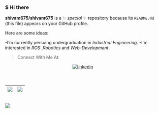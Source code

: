 ### $ Hi there 

**shivam675/shivam675** is a ✨ _special_ ✨ repository because its `README.md` (this file) appears on your GitHub profile.

Here are some ideas:

-I’m currently persuing undergraduation in *Industrial Engineering*.
-I'm interested in _*ROS*_ ,_*Robotics*_ and _*Web-Development*_.

> Connect With Me At:

<p align="center">


<a href="https://www.linkedin.com/in/shivam-chavan-164868175/">
  <img src=https://img.shields.io/badge/linkedin-%231E77B5.svg?&style=for-the-badge&logo=linkedin&logoColor=white alt=linkedin style="margin-bottom: 5px;" />
</a>
</p>

<br />


|<img  src="https://github-readme-stats.vercel.app/api?username=shivam675&show_icons=true&theme=omni"/>|<img  src="https://github-readme-streak-stats.herokuapp.com/?user=shivam675&theme=omni"/>|
|---|---|


<br/>

<img src="https://github-readme-stats.vercel.app/api/top-langs/?username=shivam675&layout=compact&hide_border=false" />

[website]: https://melodic.pythonanywhere.com
[instagram]: https://www.instagram.com/me_be_shiva
[linkedin]: https://www.linkedin.com/in/shivam-chavan-164868175/
[mail]: shivam31199@gmail.com

